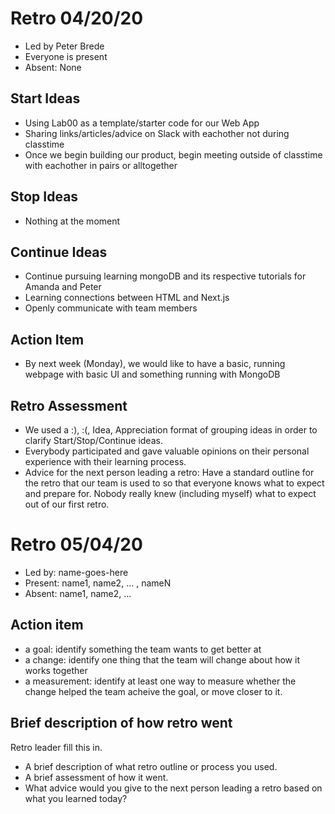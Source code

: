 # Retro 04/20/20
* Led by Peter Brede
* Everyone is present
* Absent: None

## Start Ideas
* Using Lab00 as a template/starter code for our Web App
* Sharing links/articles/advice on Slack with eachother not during classtime
* Once we begin building our product, begin meeting outside of classtime with eachother in pairs or alltogether

## Stop Ideas
* Nothing at the moment

## Continue Ideas
* Continue pursuing learning mongoDB and its respective tutorials for Amanda and Peter
* Learning connections between HTML and Next.js
* Openly communicate with team members

## Action Item
* By next week (Monday), we would like to have a basic, running webpage with basic UI and something running with MongoDB

## Retro Assessment

* We used a :), :(, Idea, Appreciation format of grouping ideas in order to clarify Start/Stop/Continue ideas.
* Everybody participated and gave valuable opinions on their personal experience with their learning process.
* Advice for the next person leading a retro: Have a standard outline for the retro that our team is used to so that everyone knows what to expect and prepare for. Nobody really knew (including myself) what to expect out of our first retro.



# Retro 05/04/20

* Led by: name-goes-here
* Present: name1, name2, ... , nameN
* Absent: name1, name2, ...

## Action item

* a goal: identify something the team wants to get better at
* a change: identify one thing that the team will change about how it works together
* a measurement: identify at least one way to measure whether the change helped the team acheive the goal, or move closer to it.

## Brief description of how retro went

Retro leader fill this in.

* A brief description of what retro outline or process you used.
* A brief assessment of how it went.
* What advice would you give to the next person leading a retro
  based on what you learned today?
